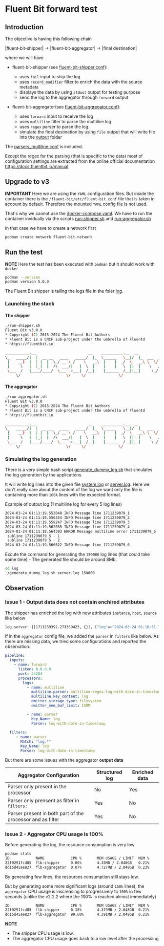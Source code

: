 # Fluent Bit forward test

## Introduction 
The objective is having this following chain 

|fluent-bit-shipper| -> |fluent-bit-aggregator| -> |final destination| 

where we will have 
* fluent-bit-shipper (see [fluent-bit-shipper.conf](./fluent-bit/fluent-bit-shipper.conf)):
    * uses `tail` input to ship the log 
    * uses `record_modifier` filter to enrich the data with the source metadata
    * displays the data by using `stdout` output for testing purpose
    * send the log to the aggregator through `forward` output

* fluent-bit-aggregator(see [fluent-bit-aggregator.conf](./fluent-bit/fluent-bit-aggregator.conf)):
    * uses `forward` input to receive the log 
    * uses `multiline` filter to parse the multiline log
    * uses `regex` parser to parse the log
    * simulate the final destination by using `file` output that will write file into the [output](./fluent-bit/output/) folder

The [parsers_multiline.conf](./fluent-bit/parsers_multiline.conf) is included. 

Except the regex for the parsing (that is specific to the data) most of configuration settings are extracted from the online official documentation https://docs.fluentbit.io/manual


## Upgrade to v3
**IMPORTANT**
Here we are using the `YAML` configuration files. But inside the container there is the `/fluent-bit/etc/fluent-bit.conf` file that is taken in account by default. Therefore the mounted `YAML` config file is not used. 

That's why we cannot use the [docker-compose.yaml](./docker-compose.yaml). We have to run the container invidually via the scripts [run-shipper.sh](run-shipper.sh) and [run-aggregator.sh](run-aggregator.sh)

In that case we have to create a network first 
```bash
podman create network fluent-bit-network
```


## Run the test
**NOTE** Here the test has been executed with `podman` but it should work with `docker`

```bash
podman --version
podman version 5.0.0
```


The Fluent Bit shipper is tailing the logs file in the foler [log](./log/). 

### Launching the stack 
#### The shipper
```bash
./run-shipper.sh
Fluent Bit v3.0.0
* Copyright (C) 2015-2024 The Fluent Bit Authors
* Fluent Bit is a CNCF sub-project under the umbrella of Fluentd
* https://fluentbit.io

___________.__                        __    __________.__  __          ________  
\_   _____/|  |  __ __   ____   _____/  |_  \______   \__|/  |_  ___  _\_____  \ 
 |    __)  |  | |  |  \_/ __ \ /    \   __\  |    |  _/  \   __\ \  \/ / _(__  < 
 |     \   |  |_|  |  /\  ___/|   |  \  |    |    |   \  ||  |    \   / /       \
 \___  /   |____/____/  \___  >___|  /__|    |______  /__||__|     \_/ /______  /
     \/                     \/     \/               \/                        \/ 

```

#### The aggregator
```bash
./run-aggregator.sh
Fluent Bit v3.0.0
* Copyright (C) 2015-2024 The Fluent Bit Authors
* Fluent Bit is a CNCF sub-project under the umbrella of Fluentd
* https://fluentbit.io

___________.__                        __    __________.__  __          ________  
\_   _____/|  |  __ __   ____   _____/  |_  \______   \__|/  |_  ___  _\_____  \ 
 |    __)  |  | |  |  \_/ __ \ /    \   __\  |    |  _/  \   __\ \  \/ / _(__  < 
 |     \   |  |_|  |  /\  ___/|   |  \  |    |    |   \  ||  |    \   / /       \
 \___  /   |____/____/  \___  >___|  /__|    |______  /__||__|     \_/ /______  /
     \/                     \/     \/               \/                        \/ 
```

### Simulating the log generation
There is a very simple bash script [generate_dummy_log.sh](./log/generate_dummy_log.sh) that simulates the log generation by the applications. 

It will write log lines into the given file [system.log](./log/system.log) or [server.log](./log/server.log). Here we don't really care about the content of the log we want only the file is containing more than `100k` lines with the expected format. 

Example of output log (1 multiline log for every 5 log lines)
```bash
2024-03-24 01:11:19.553048 INFO Message line 1711239079_1
2024-03-24 01:11:19.556354 INFO Message line 1711239079_2
2024-03-24 01:11:19.559247 INFO Message line 1711239079_3
2024-03-24 01:11:19.562035 INFO Message line 1711239079_4
2024-03-24 01:11:19.564393 ERROR Message multiline error 1711239079_5
 subline 1711239079_5 - 1 
 subline 1711239079_5 - 2
2024-03-24 01:11:19.566622 INFO Message line 1711239079_6
```

Excute the command for generating the `150000` log lines (that could take some time) - The generated file should be around 8Mb.

```bash
cd log 
./generate_dummy_log.sh server.log 150000
```

## Observation 

### Issue 1 - Output data does not contain enchired attributes

The shipper has enriched the log with new attributes `instance`, `host`, `source` like below 

```bash
log.server: [[1711239392.273359423, {}], {"log"=>"2024-03-24 01:16:31.785293 INFO Message line 1711239391_1", "host"=>"9fb58ffe8fd7", "source"=>"server"}]
```


If in the `aggregator` config file, we added the `parser` in `filters` like below. As there are missing data, we tried some configurations and reported the observation.

```yaml
pipeline:
  inputs:
    - name: forward
      listen: 0.0.0.0
      port: 24284
      processors:
        logs:
          - name: multiline
            multiline.parser: multiline-regex-log-with-date-in-timestamp
            multiline.key_content: log
            emitter_storage.type: filesystem
            emitter_mem_buf_limit: 100M

          - name: parser
            Key_Name: log
            Parser: log-with-date-in-timestamp
  
  filters:
     - name: parser
       Match: "log.*"
       Key_Name: log
       Parser: log-with-date-in-timestamp

```

But there are some issues with the aggregator **output data**

| Aggregator Configuration | Structured log | Enriched data |
|-|-|-|
|Parser only present in the processor| No | Yes |
|Parser only prensent as filter in `filters:` | Yes | No |
|Parser present in both part of the processor and as filter | Yes | No |  



### Issue 2 - Aggregator CPU usage is 100%
Before generating the log, the resource consumption is very low 

```bash
podman stats
ID            NAME            CPU %       MEM USAGE / LIMIT  MEM %       NET IO             BLOCK IO    PIDS        CPU TIME      AVG CPU %
22f9291fcd85  flb-shipper     0.06%       4.35MB / 2.048GB   0.21%       84.84kB / 22.71MB  0B / 0B     5           5.898993s     0.04%
dd15d45ae827  flb-aggregator  0.07%       4.727MB / 2.048GB  0.23%       22.71MB / 83.1kB   0B / 0B     4           6m14.746582s  2.66%
```

By generating few lines, the resources consumption still stays low. 

But by generating some more significant logs (around `150k` lines), the `aggregator` CPU usage is inscreasing to progressively to `100%` in few seconds (unlike the v2.2.2 where the 100% is reached almost immediately)

```bash
ID            NAME            CPU %       MEM USAGE / LIMIT  MEM %       NET IO             BLOCK IO    PIDS        CPU TIME     AVG CPU %
22f9291fcd85  flb-shipper     0.18%       4.379MB / 2.048GB  0.21%       39.76kB / 9.825MB  0B / 0B     5           201.586ms    0.17%
dd15d45ae827  flb-aggregator  99.60%      4.391MB / 2.048GB  0.21%       9.825MB / 38.51kB  0B / 0B     4           1m4.715061s  57.44%
```

**NOTE**

* The shipper CPU usage is low. 
* The aggregator CPU usage goes back to a low level after the processing

